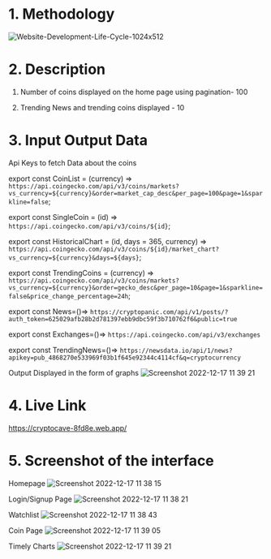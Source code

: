 # 1. Methodology


![Website-Development-Life-Cycle-1024x512](https://user-images.githubusercontent.com/83527816/208227836-01f8600d-6bb4-43d3-9f4c-3044d83c059b.png)

# 2. Description


1. Number of coins displayed on the home page using pagination- 100

2. Trending News and trending coins displayed - 10


# 3. Input Output Data

Api Keys to fetch Data about the coins


export const CoinList = (currency) =>
  `https://api.coingecko.com/api/v3/coins/markets?vs_currency=${currency}&order=market_cap_desc&per_page=100&page=1&sparkline=false`;

export const SingleCoin = (id) =>
  `https://api.coingecko.com/api/v3/coins/${id}`;

export const HistoricalChart = (id, days = 365, currency) =>
  `https://api.coingecko.com/api/v3/coins/${id}/market_chart?vs_currency=${currency}&days=${days}`;

export const TrendingCoins = (currency) =>
  `https://api.coingecko.com/api/v3/coins/markets?vs_currency=${currency}&order=gecko_desc&per_page=10&page=1&sparkline=false&price_change_percentage=24h`;

export const News=()=>
`https://cryptopanic.com/api/v1/posts/?auth_token=625029afb28b2d781397ebb9dbc59f3b710762f6&public=true`

export const Exchanges=()=>
`https://api.coingecko.com/api/v3/exchanges`
  
export const TrendingNews=()=>
`https://newsdata.io/api/1/news?apikey=pub_4868270e533969f03b1f645e92344c4114cf&q=cryptocurrency`




Output Displayed in the form of graphs
![Screenshot 2022-12-17 11 39 21](https://user-images.githubusercontent.com/83527816/208228252-d23b11c2-b896-4cbc-ab2b-74d805662fc6.png)


# 4. Live Link


https://cryptocave-8fd8e.web.app/



# 5. Screenshot of the interface

Homepage
![Screenshot 2022-12-17 11 38 15](https://user-images.githubusercontent.com/83527816/208228236-22b114f2-b3b8-45d4-a30f-4f5f5b1b8f37.png)



Login/Signup Page
![Screenshot 2022-12-17 11 38 21](https://user-images.githubusercontent.com/83527816/208228239-deedfeb5-df03-4eb1-bcca-5327627f37e9.png)



Watchlist
![Screenshot 2022-12-17 11 38 43](https://user-images.githubusercontent.com/83527816/208228241-4bcfc125-28a5-49d9-a6b9-a2c9fe0e7dc4.png)



Coin Page
![Screenshot 2022-12-17 11 39 05](https://user-images.githubusercontent.com/83527816/208228244-7a4e1ca1-be9d-4c7a-a049-1d34045533c0.png)



Timely Charts
![Screenshot 2022-12-17 11 39 21](https://user-images.githubusercontent.com/83527816/208228252-d23b11c2-b896-4cbc-ab2b-74d805662fc6.png)
